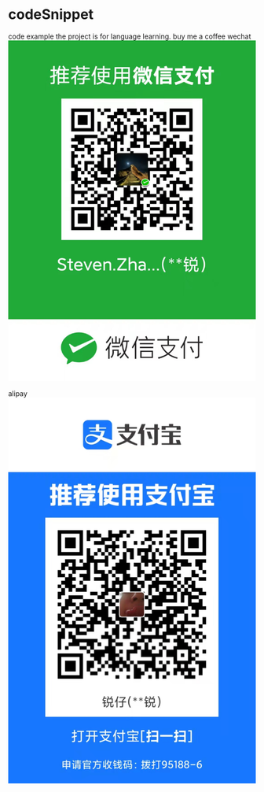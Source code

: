 # codeSnippet
code example
the project is for language learning.
buy me a coffee
wechat
![avatar](pay.jpg)

alipay
![avatar](alipay.jpg)